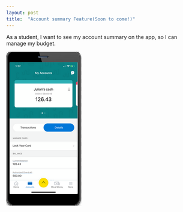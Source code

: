 ```yaml
---
layout: post
title:  "Account summary Feature(Soon to come!)"
---
```


As a student, I want to see my account summary on the app, so I can manage my budget.


![Demo](/assets/img/a1.PNG)
